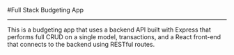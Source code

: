 #Full Stack Budgeting App

---

This is a budgeting app that uses a backend API built with Express that performs full CRUD on a single model, transactions, and a React front-end that connects to the backend using RESTful routes.
